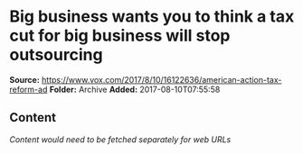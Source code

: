 # Big business wants you to think a tax cut for big business will stop outsourcing

**Source:** https://www.vox.com/2017/8/10/16122636/american-action-tax-reform-ad
**Folder:** Archive
**Added:** 2017-08-10T07:55:58




## Content
*Content would need to be fetched separately for web URLs*
